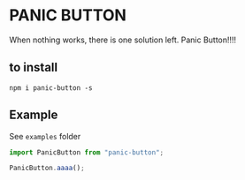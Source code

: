 # PANIC BUTTON

When nothing works, there is one solution left. Panic Button!!!!

## to install 

`npm i panic-button -s`

## Example 

See `examples` folder

```javascript
import PanicButton from "panic-button";

PanicButton.aaaa();

```


